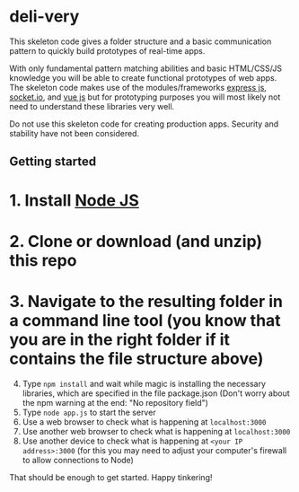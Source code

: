 # deli-very
This skeleton code gives a folder structure and a basic communication pattern to quickly build prototypes of real-time apps. 

With only fundamental pattern matching abilities and basic HTML/CSS/JS knowledge you will be able to create functional prototypes of web apps. The skeleton code makes use of the modules/frameworks [express js](https://expressjs.com), [socket.io](http://socket.io), and [vue js](https://vuejs.org/) but for prototyping purposes you will most likely not need to understand these libraries very well.

Do not use this skeleton code for creating production apps. Security and stability have not been considered.

## Getting started

# 1. Install [Node JS](https://nodejs.org)
# 2. Clone or download (and unzip) this repo
# 3. Navigate to the resulting folder in a command line tool (you know that you are in the right folder if it contains the file structure above)
4. Type `npm install` and wait while magic is installing the necessary libraries, which are specified in the file package.json (Don't worry about the npm warning at the end: "No repository field")
5. Type `node app.js` to start the server
6. Use a web browser to check what is happening at `localhost:3000`
7. Use another web browser to check what is happening at `localhost:3000`
8. Use another device to check what is happening at `<your IP address>:3000` (for this you may need to adjust your computer's firewall to allow connections to Node)

That should be enough to get started. Happy tinkering!
